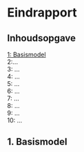 # Eindrapport 
## Inhoudsopgave
[1: Basismodel](#1-basismodel)\
2:...\
3: ...\
4: ...\
5: ...\
6: ...\
7: ...\
8: ...\
9: ...\
10: ...

## 1. Basismodel
